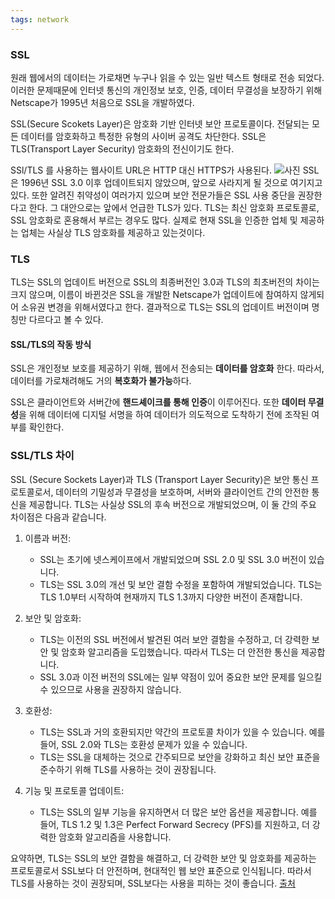 ```yaml
---
tags: network
---
```

### **SSL**

원래 웹에서의 데이터는 가로채면 누구나 읽을 수 있는 일반 텍스트 형태로 전송 되었다. 이러한 문제때문에 인터넷 통신의 개인정보 보호, 인증, 데이터 무결성을 보장하기 위해 Netscape가 1995년 처음으로 SSL을 개발하였다.

SSL(Secure Scokets Layer)은 암호화 기반 인터넷 보안 프로토콜이다. 전달되는 모든 데이터를 암호화하고 특정한 유형의 사이버 공격도 차단한다. SSL은 TLS(Transport Layer Security) 암호화의 전신이기도 한다.

SSl/TLS 를 사용하는 웹사이트 URL은 HTTP 대신 HTTPS가 사용된다.
![사진](https://img1.daumcdn.net/thumb/R1280x0/?scode=mtistory2&fname=https%3A%2F%2Fblog.kakaocdn.net%2Fdn%2FdLpa9j%2Fbtrnqx2LpIV%2FhKTqMkQDLtQdOiv39j7KPk%2Fimg.png)
SSL은 1996년 SSL 3.0 이후 업데이트되지 않았으며, 앞으로 사라지게 될 것으로 여기지고 있다. 또한 알려진 취약성이 여러가지 있으며 보안 전문가들은 SSL 사용 중단을 권장한다고 한다. 그 대안으로는 앞에서 언급한 TLS가 있다. TLS는 최신 암호화 프로토콜로, SSL 암호화로 혼용해서 부르는 경우도 많다. 실제로 현재 SSL을 인증한 업체 및 제공하는 업체는 사실상 TLS 암호화를 제공하고 있는것이다.

### TLS
TLS는 SSL의 업데이트 버전으로 SSL의 최종버전인 3.0과 TLS의 최초버전의 차이는 크지 않으며, 이름이 바뀐것은 SSL을 개발한 Netscape가 업데이트에 참여하지 않게되어 소유권 변경을 위해서였다고 한다.
결과적으로 TLS는 SSL의 업데이트 버전이며 명칭만 다르다고 볼 수 있다.

#### SSL/TLS의 작동 방식

SSL은 개인정보 보호를 제공하기 위해, 웹에서 전송되는 **데이터를 암호화** 한다. 따라서, 데이터를 가로채려해도 거의 **복호화가 불가능**하다.

SSL은 클라이언트와 서버간에 **핸드셰이크를 통해 인증**이 이루어진다. 또한 **데이터 무결성**을 위해 데이터에 디지털 서명을 하여 데이터가 의도적으로 도착하기 전에 조작된 여부를 확인한다.

### SSL/TLS 차이

SSL (Secure Sockets Layer)과 TLS (Transport Layer Security)은 보안 통신 프로토콜로서, 데이터의 기밀성과 무결성을 보호하며, 서버와 클라이언트 간의 안전한 통신을 제공합니다. TLS는 사실상 SSL의 후속 버전으로 개발되었으며, 이 둘 간의 주요 차이점은 다음과 같습니다.

1. 이름과 버전:
    
    - SSL는 초기에 넷스케이프에서 개발되었으며 SSL 2.0 및 SSL 3.0 버전이 있습니다.
    - TLS는 SSL 3.0의 개선 및 보안 결함 수정을 포함하여 개발되었습니다. TLS는 TLS 1.0부터 시작하여 현재까지 TLS 1.3까지 다양한 버전이 존재합니다.
2. 보안 및 암호화:
    
    - TLS는 이전의 SSL 버전에서 발견된 여러 보안 결함을 수정하고, 더 강력한 보안 및 암호화 알고리즘을 도입했습니다. 따라서 TLS는 더 안전한 통신을 제공합니다.
    - SSL 3.0과 이전 버전의 SSL에는 일부 약점이 있어 중요한 보안 문제를 일으킬 수 있으므로 사용을 권장하지 않습니다.
3. 호환성:
    
    - TLS는 SSL과 거의 호환되지만 약간의 프로토콜 차이가 있을 수 있습니다. 예를 들어, SSL 2.0와 TLS는 호환성 문제가 있을 수 있습니다.
    - TLS는 SSL을 대체하는 것으로 간주되므로 보안을 강화하고 최신 보안 표준을 준수하기 위해 TLS를 사용하는 것이 권장됩니다.
4. 기능 및 프로토콜 업데이트:
    
    - TLS는 SSL의 일부 기능을 유지하면서 더 많은 보안 옵션을 제공합니다. 예를 들어, TLS 1.2 및 1.3은 Perfect Forward Secrecy (PFS)를 지원하고, 더 강력한 암호화 알고리즘을 사용합니다.

요약하면, TLS는 SSL의 보안 결함을 해결하고, 더 강력한 보안 및 암호화를 제공하는 프로토콜로서 SSL보다 더 안전하며, 현대적인 웹 보안 표준으로 인식됩니다. 따라서 TLS를 사용하는 것이 권장되며, SSL보다는 사용을 피하는 것이 좋습니다.
[출처](https://kanoos-stu.tistory.com/46)
